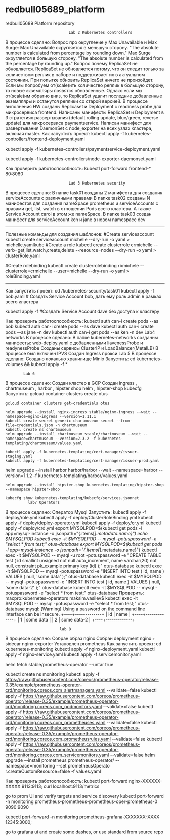# redbull05689_platform
redbull05689 Platform repository


                                Lab 2 Kubernetes controllers
В процессе сделано:
Вопрос про округление у Max Unavailable и Max Surge:
Max Unavailable округляется в меньшую сторону. "The absolute number is calculated from percentage by rounding down."
Max Surge округляется в большую сторону. "The absolute number is calculated from the percentage by rounding up."
Вопрос почему ReplicaSet не обновляется.
ReplicaSet не обновляется потому, что он следит только за количеством реплик в наборе и поддерживает их в актуальном состоянии.
При попытке обновить ReplicaSet ничего не произойдет. Если мы попробуем от(scale)ить количество реплик в большую сторону, то новые экземпляры появятся обновленные. Однако если мы от(scale)им обратно вниз, то ReplicaSet удалит последние добавленные экземпляры и останутся реплики со старой версией.
В процессе выполнения HW созданы Replicaset и Deployment с readiness probe для микросервиса frontend.
Написаны манифесты ReplicaSet и Deployment в 3 стратегиях развертывания (default rolling update, blue/green, reverse update) для микросервиса paymentservice.
Написан манифест для развертывания DaemonSet с node_exporter на всех узлах кластера, включая master.
Как запустить проект:
kubectl apply -f kubernetes-controllers/frontend-deployment.yaml

kubectl apply -f kubernetes-controllers/paymentservice-deployment.yaml

kubectl apply -f kubernetes-controllers/node-exporter-daemonset.yaml

Как проверить работоспособность:
kubectl port-forward frontend-* 80:8080

                                Lad 3 Kubernetes security

В процессе сделано:
В папке task01 созданы 2 манифеста для создания serviceAccounts  c различными правами
В папке task02 созданы N манифестов для создания  nameSpace prometheus и serviceAccounts  c  правами get, list, watch в отношении Pods всего кластера. А также Service Account carol в этом же nameSpace.
В папке task03 создан манифест для serviceAccount ken и jane в новом namespace dev

-------
Полезные команды для создания шаблонов:
#Create serviceaccount
kubectl create serviceaccount michelle --dry-run -o yaml > michelle.yamlkube
#Create a role
kubectl create clusterrole crmichelle --verb=get,list,watch,create,delete --resource=nodes  --dry-run -o yaml > clusterRole.yaml

#Create rolebinding
kubectl create clusterrolebinding rbmichele --clusterrole=crmichelle --user=michelle  --dry-run -o yaml > roleBinding.yaml


--------

Как запустить проект:
cd /kubernetes-security/task01
kubectl apply -f bob.yaml # Создать Service Account bob, дать ему роль admin в рамках всего
кластера

kubectl apply -f #Создать Service Account dave без доступа к кластеру

Как проверить работоспособность:
kubectl auth can-i create pods --as bob
kubectl auth can-i create pods --as dave
kubectl auth can-i create pods --as jane -n dev
kubectl auth can-i get pods --as ken -n dev
                                    Lab4 networks
В процессе сделано:
В папке kubernetes-networks созданны манифесты:
    web-deploy.yaml с добавленными liavenessProbe и readynessProbe
    Созданы сервисы ClusterIP и LoadBalancer(MetalLB)
    В процессе был включен IPVS
    Создан Ingress прокси
            Lab 5
В процессе сделано:
    Создано локально хранилище Minio
Запустить:
   cd kubernetes-volumes && kubectl apply -f *


   

            Lab 6
В процессе сделано:
    Создан кластер в GCP
    Создан ingress , chartmuseum , harbor , hipster shop helm , hipster-shop kubecfg
Запустить:
    gcloud container clusters create otus 

    gcloud container clusters get-credentials otus

    helm upgrade --install nginx-ingress stable/nginx-ingress --wait --namespace=nginx-ingress --version=1.11.1
    kubectl create secret generic chartmuseum-secret --from-file=credentials.json -n chartmuseum
    kubectl create ns chartmuseum
    helm upgrade --install chartmuseum stable/chartmuseum --wait --namespace=chartmuseum --version=2.3.2 -f kubernetes-templating/chartmuseum/values.yaml
   
    kubectl apply -f kubernetes-templating/cert-manager/issuer-staging.yaml 
    kubectl apply -f kubernetes-templating/cert-manager/issuer-prod.yaml 

   helm upgrade --install harbor harbor/harbor --wait --namespace=harbor --version=1.1.2 -f kubernetes-templating/harbor/values.yaml 

    helm upgrade --install hipster-shop kubernetes-templating/hipster-shop --namespace hipster-shop

    kubecfg show kubernetes-templating/kubecfg/services.jsonnet 
              lab7 Operators
   В процессе седлано:
    Оператор Mysql
   Запустить:
     kubectl apply -f deploy/role.yml 
     kubectl apply -f deploy/ClusterRoleBinding.yml 
     kubectl apply -f deploy/deploy-operator.yml 
     kubectl apply -f deploy/cr.yml
     kubectl apply -f deploy/crd.yml
export MYSQLPOD=$(kubectl get pods -l app=mysql-instance -o jsonpath="{.items[*].metadata.name}")
   echo $MYSQLPOD
    kubectl exec -it $MYSQLPOD -- mysql -potuspassword -e "select * from test;" otus-database
    export MYSQLPOD=$(kubectl get pods -l app=mysql-instance -o jsonpath="{.items[*].metadata.name}")
    kubectl exec -it $MYSQLPOD -- mysql -u root -potuspassword -e "CREATE TABLE test ( id smallint unsigned not null auto_increment, name varchar(20) not null, constraint pk_example primary key (id) );" otus-database
    kubectl exec -it $MYSQLPOD -- mysql -potuspassword -e "INSERT INTO test ( id, name ) VALUES ( null, 'some data' );" otus-database
    kubectl exec -it $MYSQLPOD -- mysql -potuspassword -e "INSERT INTO test ( id, name ) VALUES ( null, 'some data-2' );" otus-database
    kubectl exec -it $MYSQLPOD -- mysql -potuspassword -e "select * from test;" otus-database
    Проверить:
    macpro:kubernetes-operators maksim.vasilev$ kubectl exec -it $MYSQLPOD -- mysql -potuspassword -e "select * from test;" otus-database
mysql: [Warning] Using a password on the command line interface can be insecure.
+----+-------------+
| id | name        |
+----+-------------+
|  1 | some data   |
|  2 | some data-2 |
+----+-------------+

                            lab 8
В процессе сделано:
Cобран образ nginx
Собран deployment nginx + sidecar nginx-exporter
Установлен prometheus
Как запустить проект:
cd kubernetes-monitoring
kubectl apply -f nginx-deployment.yaml
kubectl apply -f nginx-service.yaml
kubectl apply -f servicemonitor.yaml

helm fetch stable/prometheus-operator --untar true

kubectl create ns monitoring
kubectl apply -f https://raw.githubusercontent.com/coreos/prometheus-operator/release-0.35/example/prometheus-operator-crd/monitoring.coreos.com_alertmanagers.yaml --validate=false
kubectl apply -f https://raw.githubusercontent.com/coreos/prometheus-operator/release-0.35/example/prometheus-operator-crd/monitoring.coreos.com_podmonitors.yaml --validate=false
kubectl apply -f https://raw.githubusercontent.com/coreos/prometheus-operator/release-0.35/example/prometheus-operator-crd/monitoring.coreos.com_prometheuses.yaml --validate=false
kubectl apply -f https://raw.githubusercontent.com/coreos/prometheus-operator/release-0.35/example/prometheus-operator-crd/monitoring.coreos.com_prometheusrules.yaml --validate=false
kubectl apply -f https://raw.githubusercontent.com/coreos/prometheus-operator/release-0.35/example/prometheus-operator-crd/monitoring.coreos.com_servicemonitors.yaml --validate=false
helm upgrade --install prometheus prometheus-operator/ --namespace=monitoring --set prometheusOperato
r.createCustomResource=false -f values.yaml

Как проверить работоспособность:
kubectl port-forward nginx-XXXXXX-XXXXX 9113:9113; curl localhost:9113/metrics

go to prom UI and verify targets and service discovery
kubectl port-forward -n monitoring prometheus-prometheus-prometheus-oper-prometheus-0 9090:9090

kubectl port-forward -n monitoring prometheus-grafana-XXXXXXX-XXXX 12345:3000;

go to grafana ui and create some dashes, or use standard from source repo

